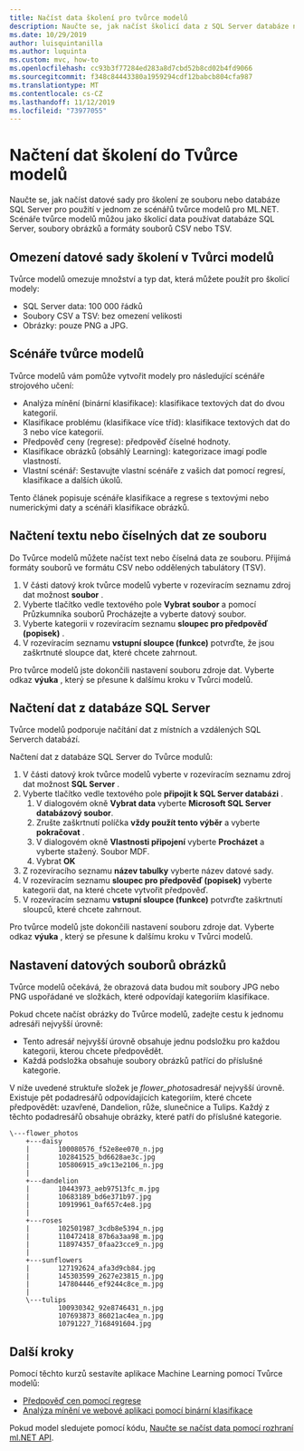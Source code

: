 ```yaml
---
title: Načíst data školení pro tvůrce modelů
description: Naučte se, jak načíst školicí data z SQL Server databáze nebo souboru pro použití v jednom ze scénářů tvůrce modelů pro ML.NET.
ms.date: 10/29/2019
author: luisquintanilla
ms.author: luquinta
ms.custom: mvc, how-to
ms.openlocfilehash: cc93b3f77284ed283a8d7cbd52b8cd02b4fd9066
ms.sourcegitcommit: f348c84443380a1959294cdf12babcb804cfa987
ms.translationtype: MT
ms.contentlocale: cs-CZ
ms.lasthandoff: 11/12/2019
ms.locfileid: "73977055"
---
```

# <a name="load-training-data-into-model-builder"></a>Načtení dat školení do Tvůrce modelů

Naučte se, jak načíst datové sady pro školení ze souboru nebo databáze SQL Server pro použití v jednom ze scénářů tvůrce modelů pro ML.NET. Scénáře tvůrce modelů můžou jako školicí data používat databáze SQL Server, soubory obrázků a formáty souborů CSV nebo TSV.

## <a name="training-dataset-limitations-in-model-builder"></a>Omezení datové sady školení v Tvůrci modelů

Tvůrce modelů omezuje množství a typ dat, která můžete použít pro školicí modely:

- SQL Server data: 100 000 řádků
- Soubory CSV a TSV: bez omezení velikosti
- Obrázky: pouze PNG a JPG.

## <a name="model-builder-scenarios"></a>Scénáře tvůrce modelů

Tvůrce modelů vám pomůže vytvořit modely pro následující scénáře strojového učení:

- Analýza mínění (binární klasifikace): klasifikace textových dat do dvou kategorií.
- Klasifikace problému (klasifikace více tříd): klasifikace textových dat do 3 nebo více kategorií.
- Předpověď ceny (regrese): předpověď číselné hodnoty.
- Klasifikace obrázků (obsáhlý Learning): kategorizace imagí podle vlastností.
- Vlastní scénář: Sestavujte vlastní scénáře z vašich dat pomocí regresí, klasifikace a dalších úkolů.

Tento článek popisuje scénáře klasifikace a regrese s textovými nebo numerickými daty a scénáři klasifikace obrázků.

## <a name="load-text-or-numeric-data-from-a-file"></a>Načtení textu nebo číselných dat ze souboru

Do Tvůrce modelů můžete načíst text nebo číselná data ze souboru. Přijímá formáty souborů ve formátu CSV nebo oddělených tabulátory (TSV).

1. V části datový krok tvůrce modelů vyberte v rozevíracím seznamu zdroj dat možnost **soubor** .
2. Vyberte tlačítko vedle textového pole **Vybrat soubor** a pomocí Průzkumníka souborů Procházejte a vyberte datový soubor.
3. Vyberte kategorii v rozevíracím seznamu **sloupec pro předpověď (popisek)** .
4. V rozevíracím seznamu **vstupní sloupce (funkce)** potvrďte, že jsou zaškrtnuté sloupce dat, které chcete zahrnout.

Pro tvůrce modelů jste dokončili nastavení souboru zdroje dat. Vyberte odkaz **výuka** , který se přesune k dalšímu kroku v Tvůrci modelů.

## <a name="load-data-from-a-sql-server-database"></a>Načtení dat z databáze SQL Server

Tvůrce modelů podporuje načítání dat z místních a vzdálených SQL Serverch databází.

Načtení dat z databáze SQL Server do Tvůrce modulů:

1. V části datový krok tvůrce modelů vyberte v rozevíracím seznamu zdroj dat možnost **SQL Server** .
1. Vyberte tlačítko vedle textového pole **připojit k SQL Server databázi** .
    1. V dialogovém okně **Vybrat data** vyberte **Microsoft SQL Server databázový soubor**.
    1. Zrušte zaškrtnutí políčka **vždy použít tento výběr** a vyberte **pokračovat** .
    1. V dialogovém okně **Vlastnosti připojení** vyberte **Procházet** a vyberte stažený. Soubor MDF.
    1. Vybrat **OK**
1. Z rozevíracího seznamu **název tabulky** vyberte název datové sady.
1. V rozevíracím seznamu **sloupec pro předpověď (popisek)** vyberte kategorii dat, na které chcete vytvořit předpověď.
1. V rozevíracím seznamu **vstupní sloupce (funkce)** potvrďte zaškrtnutí sloupců, které chcete zahrnout.

Pro tvůrce modelů jste dokončili nastavení souboru zdroje dat. Vyberte odkaz **výuka** , který se přesune k dalšímu kroku v Tvůrci modelů.

## <a name="set-up-image-data-files"></a>Nastavení datových souborů obrázků

Tvůrce modelů očekává, že obrazová data budou mít soubory JPG nebo PNG uspořádané ve složkách, které odpovídají kategoriím klasifikace.

Pokud chcete načíst obrázky do Tvůrce modelů, zadejte cestu k jednomu adresáři nejvyšší úrovně:

- Tento adresář nejvyšší úrovně obsahuje jednu podsložku pro každou kategorii, kterou chcete předpovědět.
- Každá podsložka obsahuje soubory obrázků patřící do příslušné kategorie.

V níže uvedené struktuře složek je *flower_photos*adresář nejvyšší úrovně. Existuje pět podadresářů odpovídajících kategoriím, které chcete předpovědět: uzavřené, Dandelion, růže, slunečnice a Tulips. Každý z těchto podadresářů obsahuje obrázky, které patří do příslušné kategorie.

```text
\---flower_photos
    +---daisy
    |       100080576_f52e8ee070_n.jpg
    |       102841525_bd6628ae3c.jpg
    |       105806915_a9c13e2106_n.jpg
    |
    +---dandelion
    |       10443973_aeb97513fc_m.jpg
    |       10683189_bd6e371b97.jpg
    |       10919961_0af657c4e8.jpg
    |
    +---roses
    |       102501987_3cdb8e5394_n.jpg
    |       110472418_87b6a3aa98_m.jpg
    |       118974357_0faa23cce9_n.jpg
    |
    +---sunflowers
    |       127192624_afa3d9cb84.jpg
    |       145303599_2627e23815_n.jpg
    |       147804446_ef9244c8ce_m.jpg
    |
    \---tulips
            100930342_92e8746431_n.jpg
            107693873_86021ac4ea_n.jpg
            10791227_7168491604.jpg
```

## <a name="next-steps"></a>Další kroky

Pomocí těchto kurzů sestavíte aplikace Machine Learning pomocí Tvůrce modelů:

- [Předpověď cen pomocí regrese](../tutorials/predict-prices-with-model-builder.md)
- [Analýza mínění ve webové aplikaci pomocí binární klasifikace](../tutorials/sentiment-analysis-model-builder.md )

Pokud model sledujete pomocí kódu, [Naučte se načíst data pomocí rozhraní ml.NET API](load-data-ml-net.md).
